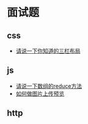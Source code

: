 # 面试题
## css
+ [请说一下你知道的三栏布局](/src/css/layout/三栏布局.html)

## js
+ [请说一下数组的reduce方法](/knowledge/js/array/reduce.md)
+ [如何做图片上传预览](/src/js/dom/图片预览.html)

## http
